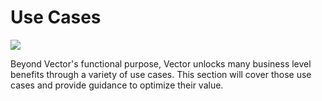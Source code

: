 # Use Cases

![][assets.use-cases]

Beyond Vector's functional purpose, Vector unlocks many business level benefits through a variety of use cases. This section will cover those use cases and provide guidance to optimize their value.


[assets.use-cases]: ../assets/use-cases.png
